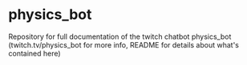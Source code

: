 # physics_bot
Repository for full documentation of the twitch chatbot physics_bot (twitch.tv/physics_bot for more info, README for details about what's contained here)
